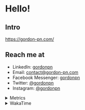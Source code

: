 # Hello!

## Intro

<https://gordon-pn.com/>

## Reach me at

- LinkedIn: [gordonpn](https://www.linkedin.com/in/gordonpn/)
- Email: [contact@gordon-pn.com](mailto:contact@gordon-pn.com)
- Facebook Messenger: [gordonpn](https://www.messenger.com/t/Gordonpn)
- Twitter: [@gordonpn](https://twitter.com/Gordonpn)
- Instagram: [@gordonpn](https://www.instagram.com/gordonpn/)

<details>
  <summary>Metrics</summary>

  <img align="center" src="https://github.com/gordonpn/gordonpn/blob/master/github-metrics.svg" alt="GitHub Metrics">

</details>

<details>
  <summary>WakaTime</summary>

  <!--START_SECTION:waka-->
📊 **This Week I Spent My Time On** 

```text
💬 Programming Languages: 
Java                     10 hrs 13 mins      █████████████████░░░░░░░░   69.00 % 
JSON                     1 hr 43 mins        ███░░░░░░░░░░░░░░░░░░░░░░   11.62 % 
XML                      42 mins             █░░░░░░░░░░░░░░░░░░░░░░░░   04.83 % 
Makefile                 27 mins             █░░░░░░░░░░░░░░░░░░░░░░░░   03.10 % 
Brazil Dependency Config 26 mins             █░░░░░░░░░░░░░░░░░░░░░░░░   03.03 % 

🔥 Editors: 
IntelliJ IDEA            14 hrs 26 mins      ████████████████████████░   97.46 % 
VS Code                  22 mins             █░░░░░░░░░░░░░░░░░░░░░░░░   02.54 % 
```


 Last Updated on 16/02/2025 10:21:10 UTC
<!--END_SECTION:waka-->
</details>
